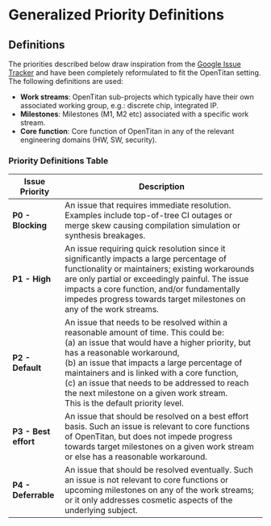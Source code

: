 # Generalized Priority Definitions

## Definitions

The priorities described below draw inspiration from the [Google Issue Tracker](https://developers.google.com/issue-tracker/concepts/issues#priority) and have been completely reformulated to fit the OpenTitan setting.
The following definitions are used:

*  **Work streams**: OpenTitan sub-projects which typically have their own associated working group, e.g.: discrete chip, integrated IP.
*  **Milestones**: Milestones (M1, M2 etc)  associated with a specific work stream.
*  **Core function**: Core function of OpenTitan in any of the relevant engineering domains (HW, SW, security).

### Priority Definitions Table

<table>
  <thead>
    <tr>
      <th>Issue Priority</th>
      <th>Description</th>
    </tr>
  </thead>
  <tbody>
    <tr>
      <td><b>P0 - Blocking</b></td>
      <td>An issue that requires immediate resolution. Examples include top-of-tree CI outages or merge skew causing compilation simulation or synthesis breakages.</td>
    </tr>
    <tr>
      <td><b>P1 - High</b></td>
      <td>An issue requiring quick resolution since it significantly impacts a large percentage of functionality or maintainers; existing workarounds are only partial or exceedingly painful. The issue impacts a core function, and/or fundamentally impedes progress towards target milestones on any of the work streams.</td>
    </tr>
    <tr>
      <td><b>P2 - Default</b></td>
      <td>An issue that needs to be resolved within a reasonable amount of time. This could be:
          <br>(a) an issue that would have a higher priority, but has a reasonable workaround,
          <br>(b) an issue that impacts a large percentage of maintainers and is linked with a core function,
          <br>(c) an issue that needs to be addressed to reach the next milestone on a given work stream.
          <br>This is the default priority level.</td>
    </tr>
    <tr>
      <td><b>P3 - Best effort</b></td>
      <td>An issue that should be resolved on a best effort basis. Such an issue is relevant to core functions of OpenTitan, but does not impede progress towards target milestones on a given work stream or else has a reasonable workaround.</td>
    </tr>
    <tr>
      <td><b>P4 - Deferrable</b></td>
      <td>An issue that should be resolved eventually. Such an issue is not relevant to core functions or upcoming milestones on any of the work streams; or it only addresses cosmetic aspects of the underlying subject.</td>
    </tr>
  </tbody>
</table>
